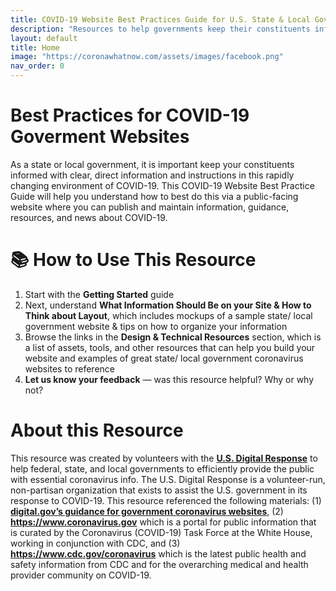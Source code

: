 ```yaml
---
title: COVID-19 Website Best Practices Guide for U.S. State & Local Governments
description: "Resources to help governments keep their constituents informed with clear, usable websites."
layout: default
title: Home
image: "https://coronawhatnow.com/assets/images/facebook.png"
nav_order: 0
---
```

# Best Practices for COVID-19 Goverment Websites
As a state or local government, it is important keep your constituents informed with clear, direct information and instructions in this rapidly changing environment of COVID-19. This COVID-19 Website Best Practice Guide will help you understand how to best do this via a public-facing website where you can publish and maintain information, guidance, resources, and news about COVID-19.


# 📚 How to Use This Resource
1. Start with the **Getting Started** guide
2. Next, understand **What Information Should Be on your Site & How to Think about Layout**, which includes mockups of a sample state/ local government website & tips on how to organize your information
3. Browse the links in the **Design & Technical Resources** section, which is a list of assets, tools, and other resources that can help you build your website and examples of great state/ local government coronavirus websites to reference
4. **Let us know your feedback** — was this resource helpful? Why or why not?


# About this Resource

This resource was created by volunteers with the **[U.S. Digital Response](https://www.usdigitalresponse.org/)** to help federal, state, and local governments to efficiently provide the public with essential coronavirus info. The U.S. Digital Response is a volunteer-run, non-partisan organization that exists to assist the U.S. government in its response to COVID-19. This resource referenced the following materials: (1) **[digital.gov’s guidance for government coronavirus websites](https://digital.gov/resources/coronavirus-covid19-guidance-for-us-government/)**, (2) **https://www.coronavirus.gov** which is a portal for public information that is curated by the Coronavirus (COVID-19) Task Force at the White House, working in conjunction with CDC, and (3) **https://www.cdc.gov/coronavirus** which is the latest public health and safety information from CDC and for the overarching medical and health provider community on COVID-19.

